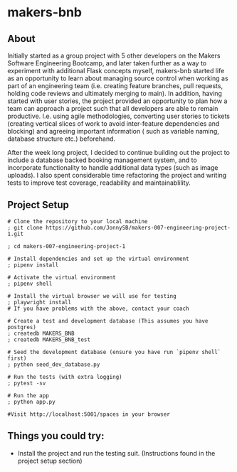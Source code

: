 # makers-bnb

## About

Initially started as a group project with 5 other developers on the Makers
Software Engineering Bootcamp, and later taken further as a way to experiment
with additional Flask concepts myself, makers-bnb started life as an
opportunity to learn about managing source control when working as part of an
engineering team (i.e. creating feature branches, pull requests, holding code
reviews and ultimately merging to main). In addition, having started with user
stories, the project provided an opportunity to plan how a team can approach a
project such that all developers are able to remain productive. I.e. using
agile methodologies, converting user stories to tickets (creating vertical
slices of work to avoid inter-feature dependencies and blocking) and agreeing
important information ( such as variable naming, database structure etc.)
beforehand.

After the week long project, I decided to continue building out the project to
include a database backed booking management system, and to incorporate
functionality to handle additional data types (such as image uploads). I also
spent considerable time refactoring the project and writing tests to improve
test coverage, readability and maintainablility.

## Project Setup

```shell
# Clone the repository to your local machine
; git clone https://github.com/JonnySB/makers-007-engineering-project-1.git

; cd makers-007-engineering-project-1

# Install dependencies and set up the virtual environment
; pipenv install

# Activate the virtual environment
; pipenv shell

# Install the virtual browser we will use for testing
; playwright install
# If you have problems with the above, contact your coach

# Create a test and development database (This assumes you have postgres)
; createdb MAKERS_BNB
; createdb MAKERS_BNB_test

# Seed the development database (ensure you have run `pipenv shell` first)
; python seed_dev_database.py

# Run the tests (with extra logging)
; pytest -sv

# Run the app
; python app.py

#Visit http://localhost:5001/spaces in your browser
```

## Things you could try:

- Install the project and run the testing suit. (Instructions found in the project setup section)
